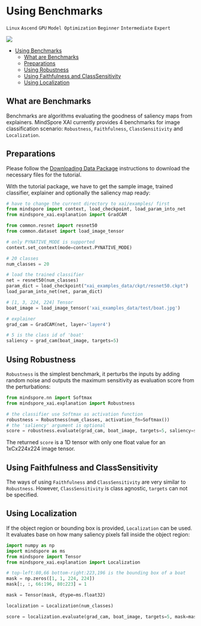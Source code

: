 # Using Benchmarks

`Linux` `Ascend` `GPU` `Model Optimization` `Beginner` `Intermediate` `Expert`

<a href="https://gitee.com/mindspore/docs/blob/r1.5/docs/xai/docs/source_en/using_benchmarks.md" target="_blank"><img src="https://gitee.com/mindspore/docs/raw/r1.5/resource/_static/logo_source_en.png"></a>

<!-- TOC -->

- [Using Benchmarks](#using-benchmarks)
    - [What are Benchmarks](#what-are-benchmarks)
    - [Preparations](#preparations)
    - [Using Robustness](#using-robustness)
    - [Using Faithfulness and ClassSensitivity](#using-faithfulness-and-classsensitivity)
    - [Using Localization](#using-localization)

<!-- /TOC -->

## What are Benchmarks

Benchmarks are algorithms evaluating the goodness of saliency maps from explainers. MindSpore XAI currently provides 4 benchmarks for image classification scenario: `Robustness`, `Faithfulness`, `ClassSensitivity` and `Localization`.

## Preparations

Please follow the [Downloading Data Package](https://www.mindspore.cn/xai/docs/en/r1.5/using_explainers.html#id4) instructions to download the necessary files for the tutorial.

With the tutorial package, we have to get the sample image, trained classifier, explainer and optionally the saliency map ready:

```python
# have to change the current directory to xai/examples/ first
from mindspore import context, load_checkpoint, load_param_into_net
from mindspore_xai.explanation import GradCAM

from common.resnet import resnet50
from common.dataset import load_image_tensor

# only PYNATIVE_MODE is supported
context.set_context(mode=context.PYNATIVE_MODE)

# 20 classes
num_classes = 20

# load the trained classifier
net = resnet50(num_classes)
param_dict = load_checkpoint("xai_examples_data/ckpt/resnet50.ckpt")
load_param_into_net(net, param_dict)

# [1, 3, 224, 224] Tensor
boat_image = load_image_tensor('xai_examples_data/test/boat.jpg')

# explainer
grad_cam = GradCAM(net, layer='layer4')

# 5 is the class id of 'boat'
saliency = grad_cam(boat_image, targets=5)
```

## Using Robustness

`Robustness` is the simplest benchmark, it perturbs the inputs by adding random noise and outputs the maximum sensitivity as evaluation score from the perturbations:

```python
from mindspore.nn import Softmax
from mindspore_xai.explanation import Robustness

# the classifier use Softmax as activation function
robustness = Robustness(num_classes, activation_fn=Softmax())
# the 'saliency' argument is optional
score = robustness.evaluate(grad_cam, boat_image, targets=5, saliency=saliency)
```

The returned `score` is a 1D tensor with only one float value for an 1xCx224x224 image tensor.

## Using Faithfulness and ClassSensitivity

The ways of using `Faithfulness` and `ClassSensitivity` are very similar to `Robustness`. However, `ClassSensitivity` is class agnostic, `targets` can not be specified.

## Using Localization

If the object region or bounding box is provided, `Localization` can be used. It evaluates base on how many saliency pixels fall inside the object region:

```python
import numpy as np
import mindspore as ms
from mindspore import Tensor
from mindspore_xai.explanation import Localization

# top-left:80,66 bottom-right:223,196 is the bounding box of a boat
mask = np.zeros([1, 1, 224, 224])
mask[:, :, 66:196, 80:223] = 1

mask = Tensor(mask, dtype=ms.float32)

localization = Localization(num_classes)

score = localization.evaluate(grad_cam, boat_image, targets=5, mask=mask)
```
